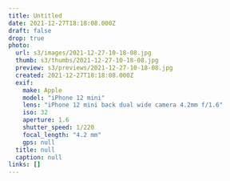 ```yaml
---
title: Untitled
date: 2021-12-27T18:18:08.000Z
draft: false
drop: true
photo:
  url: s3/images/2021-12-27-10-18-08.jpg
  thumb: s3/thumbs/2021-12-27-10-18-08.jpg
  preview: s3/previews/2021-12-27-10-18-08.jpg
  created: 2021-12-27T18:18:08.000Z
  exif:
    make: Apple
    model: "iPhone 12 mini"
    lens: "iPhone 12 mini back dual wide camera 4.2mm f/1.6"
    iso: 32
    aperture: 1.6
    shutter_speed: 1/220
    focal_length: "4.2 mm"
    gps: null
  title: null
  caption: null
links: []
---
```

